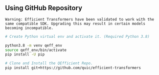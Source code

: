 
## Using GitHub Repository

``Warning: Efficient Transformers have been validated to work with the same compatible SDK. Upgrading this may result in certain models becoming incompatible.``

```bash
# Create Python virtual env and activate it. (Required Python 3.8)

python3.8 -m venv qeff_env
source qeff_env/bin/activate
pip install -U pip

# Clone and Install the QEfficient Repo.
pip install git+https://github.com/quic/efficient-transformers

``` 